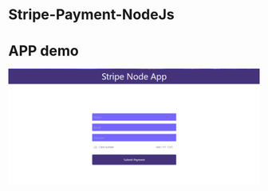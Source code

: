 # Stripe-Payment-NodeJs
<h1>APP demo </h1>
<img src="https://raw.githubusercontent.com/Web-Development-Work/Stripe-Payment-NodeJs/master/Screenshot%202022-01-27%20195029.png" alt="scrn" />
